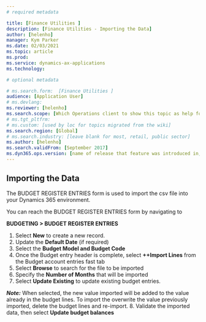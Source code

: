```yaml
---
# required metadata

title: [Finance Utilities ]
description: [Finance Utilities - Importing the Data]
author: [helenho]
manager: Kym Parker
ms.date: 02/03/2021
ms.topic: article
ms.prod: 
ms.service: dynamics-ax-applications
ms.technology: 

# optional metadata

# ms.search.form:  [Finance Utilities ]
audience: [Application User]
# ms.devlang: 
ms.reviewer: [helenho]
ms.search.scope: [Which Operations client to show this topic as help for, to be set by content strategist, see list here: https://microsoft.sharepoint.com/teams/DynDoc/_layouts/15/WopiFrame.aspx?sourcedoc={23419e1c-eb64-42e9-aa9b-79875b428718}&action=edit&wd=target%28Core%20Dynamics%20AX%20CP%20requirements%2Eone%7C4CC185C0%2DEFAA%2D42CD%2D94B9%2D8F2A45E7F61A%2FVersions%20list%20for%20docs%20topics%7CC14BE630%2D5151%2D49D6%2D8305%2D554B5084593C%2F%29]
# ms.tgt_pltfrm: 
# ms.custom: [used by loc for topics migrated from the wiki]
ms.search.region: [Global]
# ms.search.industry: [leave blank for most, retail, public sector]
ms.author: [helenho]
ms.search.validFrom: [September 2017]
ms.dyn365.ops.version: [name of release that feature was introduced in, see list here: https://microsoft.sharepoint.com/teams/DynDoc/_layouts/15/WopiFrame.aspx?sourcedoc={23419e1c-eb64-42e9-aa9b-79875b428718}&action=edit&wd=target%28Core%20Dynamics%20AX%20CP%20requirements%2Eone%7C4CC185C0%2DEFAA%2D42CD%2D94B9%2D8F2A45E7F61A%2FVersions%20list%20for%20docs%20topics%7CC14BE630%2D5151%2D49D6%2D8305%2D554B5084593C%2F%29]
---
```


## Importing the Data

The BUDGET REGISTER ENTRIES form is used to import the csv file into your Dynamics 365 environment. 

You can reach the BUDGET REGISTER ENTRIES form by navigating to

**BUDGETING > BUDGET REGISTER ENTRIES**
1.	Select **New** to create a new record.
2.	Update the **Default Date** (if required)
3.	Select the **Budget Model and Budget Code**
4.	Once the Budget entry header is complete, select **++Import Lines** from the Budget account entries fast tab
5.	Select **Browse** to search for the file to be imported
6.	Specify the **Number of Months** that will be imported
7.	Select **Update Existing** to update existing budget entries.

***Note:*** When selected, the new value imported will be added to the value already in the budget lines.  To import the overwrite the value previously imported, delete the budget lines and re-import. 
8.	Validate the imported data, then select **Update budget balances**
